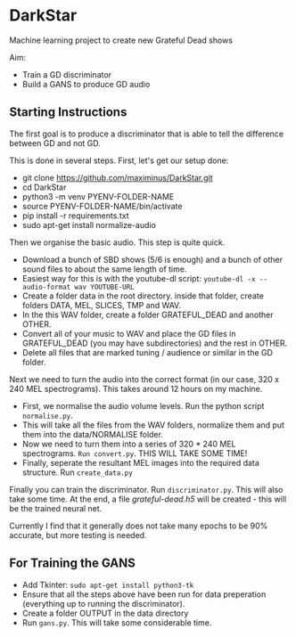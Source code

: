 # DarkStar
Machine learning project to create new Grateful Dead shows

Aim:

* Train a GD discriminator
* Build a GANS to produce GD audio

## Starting Instructions

The first goal is to produce a discriminator that is able to tell the difference between GD and not GD.

This is done in several steps. First, let's get our setup done:

* git clone https://github.com/maximinus/DarkStar.git
* cd DarkStar
* python3 -m venv PYENV-FOLDER-NAME
* source PYENV-FOLDER-NAME/bin/activate
* pip install -r requirements.txt
* sudo apt-get install normalize-audio

Then we organise the basic audio. This step is quite quick.

* Download a bunch of SBD shows (5/6 is enough) and a bunch of other sound files to about the same length of time.
* Easiest way for this is with the youtube-dl script: ```youtube-dl -x --audio-format wav YOUTUBE-URL```
* Create a folder data in the root directory. inside that folder, create folders DATA, MEL, SLICES, TMP and WAV.
* In the this WAV folder, create a folder GRATEFUL_DEAD and another OTHER.
* Convert all of your music to WAV and place the GD files in GRATEFUL_DEAD (you may have subdirectories) and the rest in OTHER.
* Delete all files that are marked tuning / audience or similar in the GD folder.


Next we need to turn the audio into the correct format (in our case, 320 x 240 MEL spectrograms). This takes around 12 hours on my machine.

* First, we normalise the audio volume levels. Run the python script ```normalise.py```.
* This will take all the files from the WAV folders, normalize them and put them into the data/NORMALISE folder.
* Now we need to turn them into a series of 320 * 240 MEL spectrograms. ```Run convert.py```. THIS WILL TAKE SOME TIME!
* Finally, seperate the resultant MEL images into the required data structure. Run ```create_data.py```


Finally you can train the discriminator. Run ```discriminator.py```. This will also take some time. At the end, a file *grateful-dead.h5* will be created - this will be the trained neural net.

Currently I find that it generally does not take many epochs to be 90% accurate, but more testing is needed.


## For Training the GANS

* Add Tkinter: ```sudo apt-get install python3-tk```
* Ensure that all the steps above have been run for data preperation (everything up to running the discriminator).
* Create a folder OUTPUT in the data directory
* Run ```gans.py```. This will take some considerable time.
